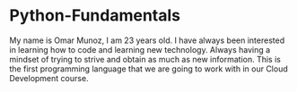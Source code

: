 # Python-Fundamentals
 My name is Omar Munoz, I am 23 years old. I have always been interested in learning how to code and learning new technology. Always having a mindset of trying to strive and obtain as much as new information. 
 This is the first programming language that we are going to work with in our Cloud Development course. 
